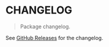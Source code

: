 # CHANGELOG

> Package changelog.

See [GitHub Releases](https://github.com/stdlib-js/stats-base-dists-pareto-type1-skewness/releases) for the changelog.